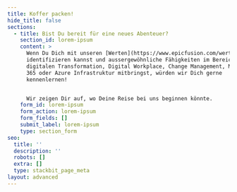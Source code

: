 ```yaml
---
title: Koffer packen!
hide_title: false
sections:
  - title: Bist Du bereit für eine neues Abenteuer?
    section_id: lorem-ipsum
    content: >
      Wenn Du Dich mit unseren [Werten](https://www.epicfusion.com/werte)
      identifizieren kannst und aussergewöhnliche Fähigkeiten im Bereich der
      digitalen Transformation, Digital Workplace, Change Management, Microsoft
      365 oder Azure Infrastruktur mitbringst, würden wir Dich gerne
      kennenlernen!


      Wir zeigen Dir auf, wo Deine Reise bei uns beginnen könnte.
    form_id: lorem-ipsum
    form_action: lorem-ipsum
    form_fields: []
    submit_label: lorem-ipsum
    type: section_form
seo:
  title: ''
  description: ''
  robots: []
  extra: []
  type: stackbit_page_meta
layout: advanced
---
```


